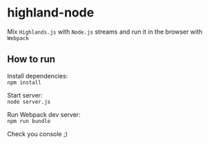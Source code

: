# highland-node

Mix `Highlands.js` with `Node.js` streams and run it in the browser with `Webpack`

## How to run

Install dependencies:  
`npm install`  

Start server:  
`node server.js`  

Run Webpack dev server:  
`npm run bundle`  

Check you console ;)
